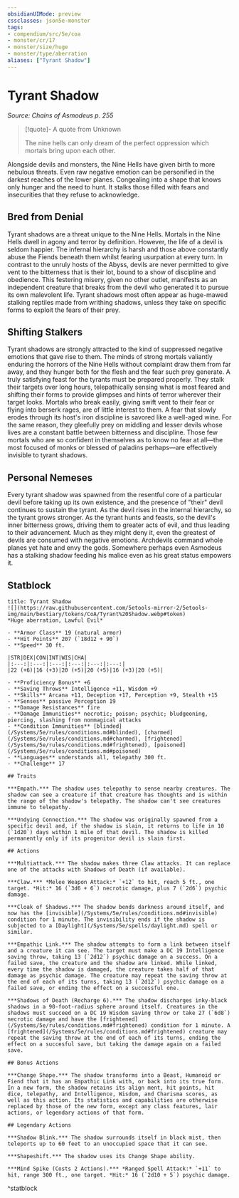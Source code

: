 ```yaml
---
obsidianUIMode: preview
cssclasses: json5e-monster
tags:
- compendium/src/5e/coa
- monster/cr/17
- monster/size/huge
- monster/type/aberration
aliases: ["Tyrant Shadow"]
---
```

# Tyrant Shadow
*Source: Chains of Asmodeus p. 255*  

> [!quote]- A quote from Unknown  
> 
> The nine hells can only dream of the perfect oppression which mortals bring upon each other.

Alongside devils and monsters, the Nine Hells have given birth to more nebulous threats. Even raw negative emotion can be personified in the darkest reaches of the lower planes. Congealing into a shape that knows only hunger and the need to hunt. It stalks those filled with fears and insecurities that they refuse to acknowledge.

## Bred from Denial

Tyrant shadows are a threat unique to the Nine Hells. Mortals in the Nine Hells dwell in agony and terror by definition. However, the life of a devil is seldom happier. The infernal hierarchy is harsh and those above constantly abuse the Fiends beneath them whilst fearing usurpation at every turn. In contrast to the unruly hosts of the Abyss, devils are never permitted to give vent to the bitterness that is their lot, bound to a show of discipline and obedience. This festering misery, given no other outlet, manifests as an independent creature that breaks from the devil who generated it to pursue its own malevolent life. Tyrant shadows most often appear as huge-mawed stalking reptiles made from writhing shadows, unless they take on specific forms to exploit the fears of their prey.

## Shifting Stalkers

Tyrant shadows are strongly attracted to the kind of suppressed negative emotions that gave rise to them. The minds of strong mortals valiantly enduring the horrors of the Nine Hells without complaint draw them from far away, and they hunger both for the flesh and the fear such prey generate. A truly satisfying feast for the tyrants must be prepared properly. They stalk their targets over long hours, telepathically sensing what is most feared and shifting their forms to provide glimpses and hints of terror wherever their target looks. Mortals who break easily, giving swift vent to their fear or flying into berserk rages, are of little interest to them. A fear that slowly erodes through its host's iron discipline is savored like a well-aged wine. For the same reason, they gleefully prey on middling and lesser devils whose lives are a constant battle between bitterness and discipline. Those few mortals who are so confident in themselves as to know no fear at all—the most focused of monks or blessed of paladins perhaps—are effectively invisible to tyrant shadows.

## Personal Nemeses

Every tyrant shadow was spawned from the resentful core of a particular devil before taking up its own existence, and the presence of "their" devil continues to sustain the tyrant. As the devil rises in the internal hierarchy, so the tyrant grows stronger. As the tyrant hunts and feasts, so the devil's inner bitterness grows, driving them to greater acts of evil, and thus leading to their advancement. Much as they might deny it, even the greatest of devils are consumed with negative emotions. Archdevils command whole planes yet hate and envy the gods. Somewhere perhaps even Asmodeus has a stalking shadow feeding his malice even as his great status empowers it.

## Statblock

```ad-statblock
title: Tyrant Shadow
![](https://raw.githubusercontent.com/5etools-mirror-2/5etools-img/main/bestiary/tokens/CoA/Tyrant%20Shadow.webp#token)
*Huge aberration, Lawful Evil*

- **Armor Class** 19 (natural armor)
- **Hit Points** 207 (`18d12 + 90`)
- **Speed** 30 ft.

|STR|DEX|CON|INT|WIS|CHA|
|:---:|:---:|:---:|:---:|:---:|:---:|
|22 (+6)|16 (+3)|20 (+5)|20 (+5)|16 (+3)|20 (+5)|

- **Proficiency Bonus** +6
- **Saving Throws** Intelligence +11, Wisdom +9
- **Skills** Arcana +11, Deception +17, Perception +9, Stealth +15
- **Senses** passive Perception 19
- **Damage Resistances** fire
- **Damage Immunities** necrotic; poison; psychic; bludgeoning, piercing, slashing from nonmagical attacks
- **Condition Immunities** [blinded](/Systems/5e/rules/conditions.md#blinded), [charmed](/Systems/5e/rules/conditions.md#charmed), [frightened](/Systems/5e/rules/conditions.md#frightened), [poisoned](/Systems/5e/rules/conditions.md#poisoned)
- **Languages** understands all, telepathy 300 ft.
- **Challenge** 17

## Traits

***Empath.*** The shadow uses telepathy to sense nearby creatures. The shadow can see a creature if that creature has thoughts and is within the range of the shadow's telepathy. The shadow can't see creatures immune to telepathy.

***Undying Connection.*** The shadow was originally spawned from a specific devil and, if the shadow is slain, it returns to life in 10 (`1d20`) days within 1 mile of that devil. The shadow is killed permanently only if its progenitor devil is slain first.

## Actions

***Multiattack.*** The shadow makes three Claw attacks. It can replace one of the attacks with Shadows of Death (if available).

***Claw.*** *Melee Weapon Attack:* `+12` to hit, reach 5 ft., one target. *Hit:* 16 (`3d6 + 6`) necrotic damage, plus 7 (`2d6`) psychic damage.

***Cloak of Shadows.*** The shadow bends darkness around itself, and now has the [invisible](/Systems/5e/rules/conditions.md#invisible) condition for 1 minute. The invisibility ends if the shadow is subjected to a [Daylight](/Systems/5e/spells/daylight.md) spell or similar.

***Empathic Link.*** The shadow attempts to form a link between itself and a creature it can see. The target must make a DC 19 Intelligence saving throw, taking 13 (`2d12`) psychic damage on a success. On a failed save, the creature and the shadow are linked. While linked, every time the shadow is damaged, the creature takes half of that damage as psychic damage. The creature may repeat the saving throw at the end of each of its turns, taking 13 (`2d12`) psychic damage on a failed save, or ending the effect on a successful one.

***Shadows of Death (Recharge 6).*** The shadow discharges inky-black shadows in a 90-foot-radius sphere around itself. Creatures in the shadows must succeed on a DC 19 Wisdom saving throw or take 27 (`6d8`) necrotic damage and have the [frightened](/Systems/5e/rules/conditions.md#frightened) condition for 1 minute. A [frightened](/Systems/5e/rules/conditions.md#frightened) creature may repeat the saving throw at the end of each of its turns, ending the effect on a succesful save, but taking the damage again on a failed save.

## Bonus Actions

***Change Shape.*** The shadow transforms into a Beast, Humanoid or Fiend that it has an Empathic Link with, or back into its true form. In a new form, the shadow retains its align ment, hit points, hit dice, telepathy, and Intelligence, Wisdom, and Charisma scores, as well as this action. Its statistics and capabilities are otherwise replaced by those of the new form, except any class features, lair actions, or legendary actions of that form.

## Legendary Actions

***Shadow Blink.*** The shadow surrounds itself in black mist, then teleports up to 60 feet to an unoccupied space that it can see.

***Shapeshift.*** The shadow uses its Change Shape ability.

***Mind Spike (Costs 2 Actions).*** *Ranged Spell Attack:* `+11` to hit, range 300 ft., one target. *Hit:* 16 (`2d10 + 5`) psychic damage.
```
^statblock